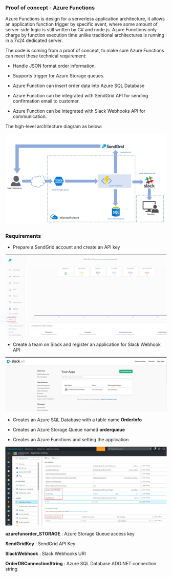 ### Proof of concept - Azure Functions

Azure Functions is design for a serverless application architecture, it allows
an application function trigger by specific event, where some amount of
server-side logic is still written by C\# and node.js. Azure Functions only
charge by function execution time unlike traditional architectures is running in
a 7x24 dedicated server.

The code is coming from a proof of concept, to make sure Azure Functions can
meet these technical requirement:

-   Handle JSON format order information.

-   Supports trigger for Azure Storage queues.

-   Azure Function can insert order data into Azure SQL Database

-   Azure Function can be integrated with SendGrid API for sending confirmation
    email to customer.

-   Azure Function can be integrated with Slack Webhooks API for communication.

The high-level architecture diagram as below:

![](media/8e1831869ecbf8aaf62840917cba5ab0.png)

### Requirements

-   Prepare a SendGrid account and create an API key

![](media/90e5ca9bdc4a0d43025e2470e9a8bdf4.png)

-   Create a team on Slack and register an application for Slack Webhook API

![](media/f0a1247d3a6c0b858608c5b77acfbdfe.png)

-   Creates an Azure SQL Database with a table name **OrderInfo**

-   Creates an Azure Storage Queue named **orderqueue**

-   Creates an Azure Functions and setting the application

![](media/55dde61371ab6711cba92c935c95313c.png)

**azurefunorder\_STORAGE** : Azure Storage Queue access key

**SendGridKey** : SendGrid API Key

**SlackWebhook** : Slack Webhooks URI

**OrderDBConnectionString** : Azure SQL Database ADO.NET connection string

